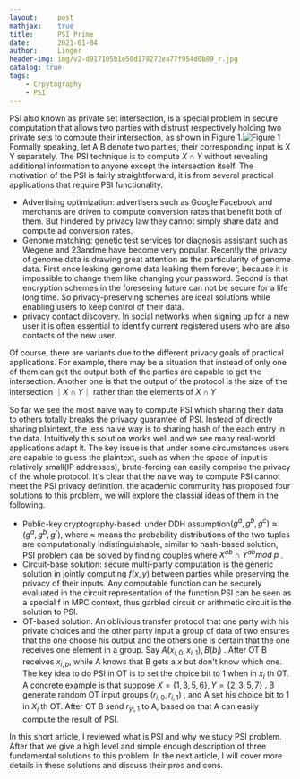 ```yaml
---
layout:     post
mathjax:    true
title:      PSI Prime
date:       2021-01-04
author:     Linger
header-img: img/v2-d917105b1e50d178272ea77f954d0b89_r.jpg
catalog: true
tags:
    - Crpytography
    - PSI
---
```


PSI also known as private set intersection, is a special problem in secure computation that allows two parties with distrust respectively holding two private sets to compute their intersection, as shown in Figure 1.![Figure 1](https://blog.openmined.org/content/images/2020/04/OM---Graphic-1@2x.png)
 Formally speaking, let A B denote two parties, their corresponding input is X Y separately. The PSI technique is to compute $X \cap Y$ without revealing additional information to anyone except the intersection itself. 
The motivation of the PSI is fairly straightforward, it is from several practical applications that require PSI functionality.
- Advertising optimization: advertisers such as Google Facebook and merchants are driven to compute conversion rates that benefit both of them. But hindered by privacy law they cannot simply share data and compute ad conversion rates.
- Genome matching: genetic test services for diagnosis assistant such as Wegene and 23andme have become very popular. Recently the privacy of genome data is drawing great attention as the particularity of genome data. First once leaking genome data leaking them forever, because it is impossible to change them like changing your password. Second is that encryption schemes in the foreseeing future can not be secure for a life long time. So privacy-preserving schemes are ideal solutions while enabling users to keep control of their data.
- privacy contact discovery. In social networks when signing up for a new user it is often essential to identify current registered users who are also contacts of the new user.

Of course, there are variants due to the different privacy goals of practical applications. For example, there may be a situation that instead of only one of them can get the output both of the parties are capable to get the intersection. Another one is that the output of the protocol is the size of the intersection $｜X \cap Y｜$ rather than the elements of $X \cap Y$

So far we see the most naive way to compute PSI which sharing their data to others totally breaks the privacy guarantee of PSI. Instead of directly sharing plaintext, the less naive way is to sharing hash of the each entry in the data. Intuitively this solution works well and we see many real-world applications adapt it. The key issue is that under some circumstances users are capable to guess the plaintext, such as when the space of input is relatively small(IP addresses), brute-forcing can easily comprise the privacy of the whole protocol.
It's clear that the naive way to compute PSI cannot meet the PSI privacy definition. the academic community has proposed four solutions to this problem, we will explore the classial ideas of them in the following.

- Public-key cryptography-based: under DDH assumption$(g^a,g^b,g^c)\approx(g^a,g^b,g^r)$, where $\approx$ means the probability distributions of the two tuples  are computationally indistinguishable, similar to hash-based solution, PSI problem can be solved by finding couples where $X^{ab}\cap Y^{ab} mod\;p$ .
- Circuit-base solution: secure multi-party computation is the generic solution in jointly computing $f(x,y)$ between parties while preserving the privacy of their inputs. Any computable function can be securely evaluated in the circuit representation of the function.PSI can be seen as a special f in MPC context, thus garbled circuit or arithmetic circuit is the solution to PSI.
- OT-based solution. An oblivious transfer protocol that one party with his private choices and the other party input a group of data of two ensures that the one choose his output and the others one is certain that the one receives one element in a group. Say $A(x_{i,0},x_{i,1}),B(b_i)$ . After OT B receives $x_{i,b}$, while A knows that B gets a $x$ but don't know which one. The key idea to do PSI in OT is to set the choice bit to 1 when in $x_i$ th OT. A concrete example is that suppose $X=\{1,3,5,6\},Y=\{2,3,5,7\}$ . B generate random OT input groups $(r_{i,0},r_{i,1})$ , and A set his choice bit to 1 in $X_i$ th OT. After OT B send $r_{y_i,1}$ to A, based on that A can easily compute the result of PSI.

In this short article, I reviewed what is PSI and why we study PSI problem. After that we give a high level and simple enough description of three fundamental solutions to this problem. In the next article, I will cover more details in these solutions and discuss their pros and cons.
